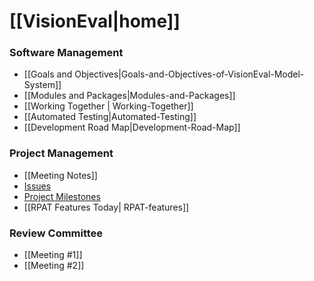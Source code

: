 # [[VisionEval|home]]

### Software Management
- [[Goals and Objectives|Goals-and-Objectives-of-VisionEval-Model-System]]
- [[Modules and Packages|Modules-and-Packages]]
- [[Working Together | Working-Together]]
- [[Automated Testing|Automated-Testing]]
- [[Development Road Map|Development-Road-Map]]

### Project Management
 - [[Meeting Notes]]
 - [Issues](https://github.com/gregorbj/VisionEval/issues)
 - [Project Milestones](https://github.com/gregorbj/VisionEval/milestones)
 - [[RPAT Features Today| RPAT-features]]

### Review Committee
 - [[Meeting #1]]
 - [[Meeting #2]]